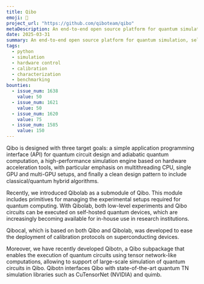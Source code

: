 ```yaml
---
title: Qibo
emoji: 🐪
project_url: "https://github.com/qiboteam/qibo"
metaDescription: An end-to-end open source platform for quantum simulation, self-hosted quantum hardware control, calibration and characterization.
date: 2025-03-31
summary: An end-to-end open source platform for quantum simulation, self-hosted quantum hardware control, calibration and characterization.
tags:
  - python
  - simulation
  - hardware control
  - calibration
  - characterization
  - benchmarking
bounties:
  - issue_num: 1638
    value: 50
  - issue_num: 1621
    value: 50
  - issue_num: 1620
    value: 75
  - issue_num: 1585
    value: 150
---
```


Qibo is designed with three target goals: a simple application programming interface (API) for quantum circuit design and adiabatic quantum computation, a high-performance simulation engine based on hardware acceleration tools, with particular emphasis on multithreading CPU, single GPU and multi-GPU setups, and ﬁnally a clean design pattern to include classical/quantum hybrid algorithms.

Recently, we introduced Qibolab as a submodule of Qibo. This module includes primitives for managing the experimental setups required for quantum computing. With Qibolab, both low-level experiments and Qibo circuits can be executed on self-hosted quantum devices, which are increasingly becoming available for in-house use in research institutions.

Qibocal, which is based on both Qibo and Qibolab, was developed to ease the deployment of calibration protocols on superconducting devices.

Moreover, we have recently developed Qibotn, a Qibo subpackage that enables the execution of quantum circuits using tensor network-like computations, allowing to support of large-scale simulation of quantum circuits in Qibo. Qibotn interfaces Qibo with state-of-the-art quantum TN simulation libraries such as CuTensorNet (NVIDIA) and quimb.
